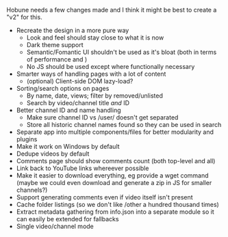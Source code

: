 Hobune needs a few changes made and I think it might be best to create a "v2" for this.

- Recreate the design in a more pure way
  - Look and feel should stay close to what it is now
  - Dark theme support
  - Semantic/Fomantic UI shouldn't be used as it's bloat (both in terms of performance and )
  - No JS should be used except where functionally necessary
- Smarter ways of handling pages with a lot of content
  - (optional) Client-side DOM lazy-load?
- Sorting/search options on pages
  - By name, date, views; filter by removed/unlisted
  - Search by video/channel title *and* ID
- Better channel ID and name handling
  - Make sure channel ID vs /user/ doesn't get separated
  - Store all historic channel names found so they can be used in search
- Separate app into multiple components/files for better modularity and plugins
- Make it work on Windows by default
- Dedupe videos by default
- Comments page should show comments count (both top-level and all)
- Link back to YouTube links whereever possible
- Make it easier to download everything, eg provide a wget command (maybe we could even download and generate a zip in JS for smaller channels?)
- Support generating comments even if video itself isn't present
- Cache folder listings (so we don't like /other a hundred thousand times)
- Extract metadata gathering from info.json into a separate module so it can easily be extended for fallbacks
- Single video/channel mode
